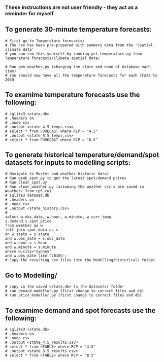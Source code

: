 ### These instructions are not user friendly - they act as a reminder for myself



## To generate 30-minute temperature forecasts:
	# First go to Temperature forecasts/
	# The csv has been pre-prepared with summary data from the 'Spatial climate data'
	# you can run this yourself by running get_temperature.py from Temperature forecasts/Climate spatial data/
	
	# Run gen_weather.py (changing the state and name of database each time)
	# You should now have all the temperature forecasts for each state to 2050

## To examime temperature forecasts use the following:
	# sqlite3 <state.db>
	# .headers on
	# .mode csv
	# .output <state_4.5_temps.csv>
	# select * from FORECAST where RCP = "4.5"
	# .output <state_8.5_temps.csv>
	# select * from FORECAST where RCP = "8.5"

## To generate historical temperature/demand/spot datasets for inputs to modelling scripts:
	# Navigate to Market and weather historic data/
	# Run grab_spot.py to get the latest spot/demand prices
	# Run clean_spot.py
	# Run clean_weather.py (assuming the weather csv's are saved in Weather/ from rp5.ru)
	# sqlite3 dataset.db
	# .headers on
	# .mode csv
	# .output <state_history.csv>
	# 
	select w.obs_date, w.hour, w.minute, w.curr_temp, s.demand,s.spot_price 
	from weather as w 
	left join spot_data as s 
	on w.state = s.state 
	and w.obs_date = s.obs_date 
	and w.hour = s.hour 
	and w.minute = s.minute 
	where w.city="sydney"
	and w.obs_date like '2018%';
	# Copy the resulting csv files into the Modelling/historical/ folder

## Go to Modelling/
	# copy in the saved <state.db> to the datasets/ folder
	# run demand_modeller.py (first change to correct files and db)
	# run price_modeller.py (first change to correct files and db)

## To examime demand and spot forecasts use the following:
	# sqlite3 <state.db>
	# .headers on
	# .mode csv
	# .output <state_4.5_results.csv>
	# select * from <TABLE> where RCP = "4.5"
	# .output <state_8.5_results.csv>
	# select * from <TABLE> where RCP = "8.5"